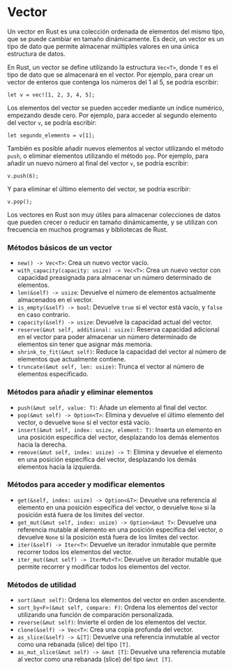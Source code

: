 # Vector

Un vector en Rust es una colección ordenada de elementos del mismo tipo, que se puede cambiar en tamaño dinámicamente. Es decir, un vector es un tipo de dato que permite almacenar múltiples valores en una única estructura de datos.

En Rust, un vector se define utilizando la estructura `Vec<T>`, donde `T` es el tipo de dato que se almacenará en el vector. Por ejemplo, para crear un vector de enteros que contenga los números del 1 al 5, se podría escribir:

```
let v = vec![1, 2, 3, 4, 5];
```

Los elementos del vector se pueden acceder mediante un índice numérico, empezando desde cero. Por ejemplo, para acceder al segundo elemento del vector `v`, se podría escribir:

```
let segundo_elemento = v[1];
```

También es posible añadir nuevos elementos al vector utilizando el método `push`, o eliminar elementos utilizando el método `pop`. Por ejemplo, para añadir un nuevo número al final del vector `v`, se podría escribir:

```
v.push(6);
```

Y para eliminar el último elemento del vector, se podría escribir:

```
v.pop();
```

Los vectores en Rust son muy útiles para almacenar colecciones de datos que pueden crecer o reducir en tamaño dinámicamente, y se utilizan con frecuencia en muchos programas y bibliotecas de Rust.

### Métodos básicos de un vector

* `new() -> Vec<T>`: Crea un nuevo vector vacío.
* `with_capacity(capacity: usize) -> Vec<T>`: Crea un nuevo vector con capacidad preasignada para almacenar un número determinado de elementos.
* `len(&self) -> usize`: Devuelve el número de elementos actualmente almacenados en el vector.
* `is_empty(&self) -> bool`: Devuelve `true` si el vector está vacío, y `false` en caso contrario.
* `capacity(&self) -> usize`: Devuelve la capacidad actual del vector.
* `reserve(&mut self, additional: usize)`: Reserva capacidad adicional en el vector para poder almacenar un número determinado de elementos sin tener que asignar más memoria.
* `shrink_to_fit(&mut self)`: Reduce la capacidad del vector al número de elementos que actualmente contiene.
* `truncate(&mut self, len: usize)`: Trunca el vector al número de elementos especificado.

### Métodos para añadir y eliminar elementos

* `push(&mut self, value: T)`: Añade un elemento al final del vector.
* `pop(&mut self) -> Option<T>`: Elimina y devuelve el último elemento del vector, o devuelve `None` si el vector está vacío.
* `insert(&mut self, index: usize, element: T)`: Inserta un elemento en una posición específica del vector, desplazando los demás elementos hacia la derecha.
* `remove(&mut self, index: usize) -> T`: Elimina y devuelve el elemento en una posición específica del vector, desplazando los demás elementos hacia la izquierda.

### Métodos para acceder y modificar elementos

* `get(&self, index: usize) -> Option<&T>`: Devuelve una referencia al elemento en una posición específica del vector, o devuelve `None` si la posición está fuera de los límites del vector.
* `get_mut(&mut self, index: usize) -> Option<&mut T>`: Devuelve una referencia mutable al elemento en una posición específica del vector, o devuelve `None` si la posición está fuera de los límites del vector.
* `iter(&self) -> Iter<T>`: Devuelve un iterador inmutable que permite recorrer todos los elementos del vector.
* `iter_mut(&mut self) -> IterMut<T>`: Devuelve un iterador mutable que permite recorrer y modificar todos los elementos del vector.

### Métodos de utilidad

* `sort(&mut self)`: Ordena los elementos del vector en orden ascendente.
* `sort_by<F>(&mut self, compare: F)`: Ordena los elementos del vector utilizando una función de comparación personalizada.
* `reverse(&mut self)`: Invierte el orden de los elementos del vector.
* `clone(&self) -> Vec<T>`: Crea una copia profunda del vector.
* `as_slice(&self) -> &[T]`: Devuelve una referencia inmutable al vector como una rebanada (slice) del tipo `[T]`.
* `as_mut_slice(&mut self) -> &mut [T]`: Devuelve una referencia mutable al vector como una rebanada (slice) del tipo `&mut [T]`.
